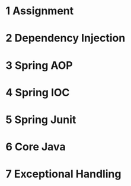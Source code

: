 # 1 Assignment
# 2 Dependency Injection
# 3 Spring AOP
# 4 Spring IOC
# 5 Spring Junit
# 6 Core Java
# 7 Exceptional Handling
